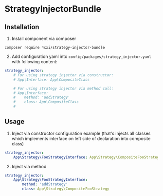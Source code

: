 # StrategyInjectorBundle

## Installation
1. Install component via composer
```shell script
composer require 4xxi/strategy-injector-bundle
```

2. Add configuration yaml into `config/packages/strategy_injector.yaml` with following content:
```yaml
strategy_injector:
    # For using strategy injector via constructor:
    # App\Interface: App\CompositeClass

    # For using strategy injector via method call:
    # App\Interface:
    #    method: 'addStrategy'
    #    class: App\CompositeClass
    #
```
## Usage
1. Inject via constructor configuration example (that's injects all classes which implements interface on left side of declaration into composite class)
```yaml
strategy_injector:
    App\Strategy\FooStrategyInterface: App\Strategy\CompositeFooStrategy
```

2. Inject via method
```yaml
strategy_injector:
    App\Strategy\FooStrategyInterface:
        method: 'addStrategy'
        class: App\Strategy\CompositeFooStrategy
```